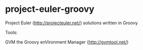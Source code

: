 project-euler-groovy
====================

Project Euler (http://projecteuler.net/) solutions written in Groovy

Tools:

GVM the Groovy enVironment Manager (http://gvmtool.net/)

